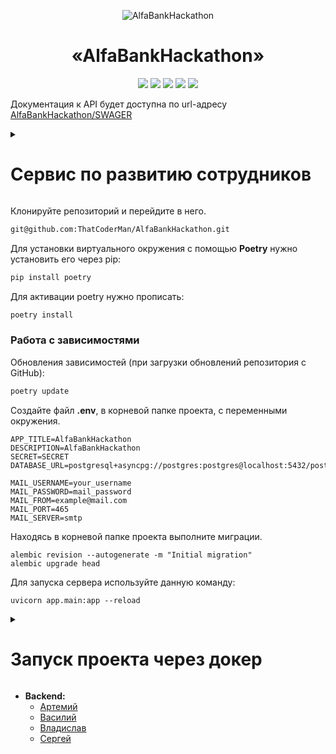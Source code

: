 <p align="center">
  <img src="https://upload.wikimedia.org/wikipedia/commons/7/77/Alfa-Bank.svg" alt="AlfaBankHackathon">
</p>

<div id="header" align="center">
  <h1>«AlfaBankHackathon»</h1>
  <img src="https://img.shields.io/badge/Python-3.11.1-F8F8FF?style=for-the-badge&logo=python&logoColor=20B2AA">
  <img src="https://img.shields.io/badge/FastAPI-0.104.1-F8F8FF?style=for-the-badge&logo=FastAPI&logoColor=20B2AA">
  <img src="https://img.shields.io/badge/PostgreSQL-555555?style=for-the-badge&logo=postgresql&logoColor=F5F5DC">
  <img src="https://img.shields.io/badge/SQLAlchemy-2.0.23-F8F8FF?style=for-the-badge&logo=SQLAlchemy&logoColor=20B2AA">
  <img src="https://img.shields.io/badge/Docker-555555?style=for-the-badge&logo=docker&logoColor=2496ED">
</div>

Документация к API будет доступна по url-адресу [AlfaBankHackathon/SWAGER](http://alfabankhack.ddns.net:8000/docs)

<details><summary><h1>Сервис по развитию сотрудников</h1></summary>

* **MVP:**
  + Цель: Организация работы по развитию сотрудников IT-департамента в рамках Индивидуального плана развития (ИПР).
  + Размещение: Внутри корпоративного портала Альфа-банка "Alfa People".


* **Функциональные возможности:**
  + Создание и управление ИПР.
  + Постановка целей и задач.
  + Планирование сроков выполнения.
  + Отслеживание выполнения задач.

* **Обучение:**
  + Отслеживание прогресса обучения.
  + Получение обратной связи.
  + Аналитика по ИПР.
  + Систематизация работы по развитию сотрудников.

* **Преимущества:**
  + Индивидуальные планы развития для каждого сотрудника.
  + Отслеживание прогресса развития.
  + Автоматизация рутинных процессов.

* **Целевая аудитория:**
  + Сотрудники IT-департамента Альфа-банка.
  + Руководители IT-департамента.



</details>

Клонируйте репозиторий и перейдите в него.
```bash
git@github.com:ThatCoderMan/AlfaBankHackathon.git
```

Для установки виртуального окружения с помощью **Poetry** нужно установить его через pip:
```bash
pip install poetry
```
Для активации poetry нужно прописать:
```bash
poetry install
```

### Работа с зависимостями
Обновления зависимостей (при загрузки обновлений репозитория с GitHub):
```bash
poetry update
```
Создайте файл **.env**, в корневой папке проекта, с переменными окружения.

  ```
  APP_TITLE=AlfaBankHackathon
  DESCRIPTION=AlfaBankHackathon
  SECRET=SECRET
  DATABASE_URL=postgresql+asyncpg://postgres:postgres@localhost:5432/postgres
  
  MAIL_USERNAME=your_username
  MAIL_PASSWORD=mail_password
  MAIL_FROM=example@mail.com
  MAIL_PORT=465
  MAIL_SERVER=smtp
  ```


Находясь в корневой папке проекта выполните миграции.
  ```
  alembic revision --autogenerate -m "Initial migration"
  alembic upgrade head
  ```

Для запуска сервера используйте данную команду:
  ```
  uvicorn app.main:app --reload
  ```

<details><summary><h1>Запуск проекта через докер</h1></summary>

- Клонируйте репозиторий.
- Перейдите в папку **infra** и создайте в ней файл **.env** с переменными окружения:
    ```
  DB_NAME=postgres
  POSTGRES_USER=postgres
  DB_HOST=db
  DB_PORT=5432
  POSTGRES_PASSWORD=password
  CORS_ORIGINS=http://localhost:3000,http://127.0.0.1:3000
  PGADMIN_DEFAULT_EMAIL=user@gmail.ru
  PGADMIN_DEFAULT_PASSWORD=user_password
    ``` 
- Из папки **infra** запустите docker-compose-prod.yaml:
  ```
  ~$ docker-compose up -d --build
  ```
- В контейнере **backend** выполните миграции:
  ```
  ~$ docker-compose exec backend alembic revision --autogenerate -m "Initial migration"

  ~$ docker-compose exec backend alembic upgrade head
  ```

Документация к API будет доступна по url-адресу [127.0.0.1/redoc](http://127.0.0.1/redoc)

</details>

* **Backend:**
  + [Артемий](https://github.com/ThatCoderMan)
  + [Василий](https://github.com/inferno681)
  + [Владислав](https://github.com/VladislavCR)
  + [Сергей](https://github.com/Conqerorior)
